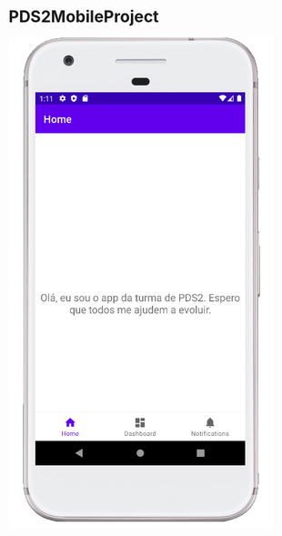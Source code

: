 # PDS2MobileProject

![Home](https://github.com/jailtoncoelho/PDS2MobileProject/blob/main/Home_Screenshot.png?raw=true)
